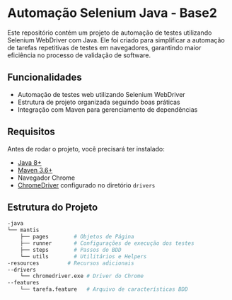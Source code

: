 # Automação Selenium Java - Base2

Este repositório contém um projeto de automação de testes utilizando Selenium WebDriver com Java. Ele foi criado para simplificar a automação de tarefas repetitivas de testes em navegadores, garantindo maior eficiência no processo de validação de software.

## Funcionalidades

- Automação de testes web utilizando Selenium WebDriver
- Estrutura de projeto organizada seguindo boas práticas
- Integração com Maven para gerenciamento de dependências

## Requisitos

Antes de rodar o projeto, você precisará ter instalado:

- [Java 8+](https://www.oracle.com/java/technologies/javase-downloads.html)
- [Maven 3.6+](https://maven.apache.org/download.cgi)
- Navegador Chrome
- [ChromeDriver](https://sites.google.com/chromium.org/driver/) configurado no diretório `drivers`

## Estrutura do Projeto

```bash
-java
└── mantis
    ├── pages        # Objetos de Página
    ├── runner       # Configurações de execução dos testes
    ├── steps        # Passos do BDD
    └── utils        # Utilitários e Helpers
-resources         # Recursos adicionais
--drivers
    └── chromedriver.exe # Driver do Chrome
--features
    └── tarefa.feature   # Arquivo de características BDD
